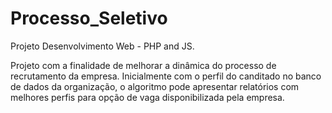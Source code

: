# Processo_Seletivo
Projeto Desenvolvimento Web - PHP and JS. 

Projeto com a finalidade de melhorar a dinâmica do processo de recrutamento da empresa. Inicialmente com o perfil do canditado no banco de dados da organização, o algoritmo pode apresentar relatórios com melhores perfis para opção de vaga disponibilizada pela empresa.


